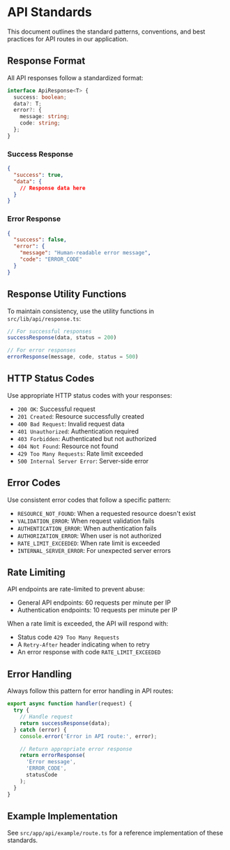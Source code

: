 # API Standards

This document outlines the standard patterns, conventions, and best practices for API routes in our application.

## Response Format

All API responses follow a standardized format:

```typescript
interface ApiResponse<T> {
  success: boolean;
  data?: T;
  error?: {
    message: string;
    code: string;
  };
}
```

### Success Response

```json
{
  "success": true,
  "data": {
    // Response data here
  }
}
```

### Error Response

```json
{
  "success": false,
  "error": {
    "message": "Human-readable error message",
    "code": "ERROR_CODE"
  }
}
```

## Response Utility Functions

To maintain consistency, use the utility functions in `src/lib/api/response.ts`:

```typescript
// For successful responses
successResponse(data, status = 200)

// For error responses
errorResponse(message, code, status = 500)
```

## HTTP Status Codes

Use appropriate HTTP status codes with your responses:

- `200 OK`: Successful request
- `201 Created`: Resource successfully created
- `400 Bad Request`: Invalid request data
- `401 Unauthorized`: Authentication required
- `403 Forbidden`: Authenticated but not authorized
- `404 Not Found`: Resource not found
- `429 Too Many Requests`: Rate limit exceeded
- `500 Internal Server Error`: Server-side error

## Error Codes

Use consistent error codes that follow a specific pattern:

- `RESOURCE_NOT_FOUND`: When a requested resource doesn't exist
- `VALIDATION_ERROR`: When request validation fails
- `AUTHENTICATION_ERROR`: When authentication fails
- `AUTHORIZATION_ERROR`: When user is not authorized
- `RATE_LIMIT_EXCEEDED`: When rate limit is exceeded
- `INTERNAL_SERVER_ERROR`: For unexpected server errors

## Rate Limiting

API endpoints are rate-limited to prevent abuse:

- General API endpoints: 60 requests per minute per IP
- Authentication endpoints: 10 requests per minute per IP

When a rate limit is exceeded, the API will respond with:
- Status code `429 Too Many Requests`
- A `Retry-After` header indicating when to retry
- An error response with code `RATE_LIMIT_EXCEEDED`

## Error Handling

Always follow this pattern for error handling in API routes:

```typescript
export async function handler(request) {
  try {
    // Handle request
    return successResponse(data);
  } catch (error) {
    console.error('Error in API route:', error);

    // Return appropriate error response
    return errorResponse(
      'Error message',
      'ERROR_CODE',
      statusCode
    );
  }
}
```

## Example Implementation

See `src/app/api/example/route.ts` for a reference implementation of these standards.